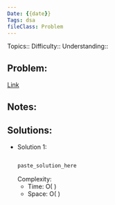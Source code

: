 ```yaml
---
Date: {{date}}
Tags: dsa
fileClass: Problem
---
```

Topics:: 
Difficulty:: 
Understanding:: 
## Problem: 


[Link](paste_link_here)

## Notes: 


## Solutions: 

- Solution 1: 
	```java
	
	paste_solution_here
	
	```
	Complexity: 
	- Time: O( )
	- Space: O( )
